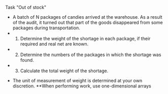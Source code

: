 Task "Out of stock"

- A batch of N packages of candies arrived at the warehouse. As a result of the audit, it turned out that part of the goods disappeared from some packages during transportation.
- 1. Determine the weight of the shortage in each package, if their required and real net are known.
- 2. Determine the numbers of the packages in which the shortage was found.
- 3. Calculate the total weight of the shortage.

* The unit of measurement of weight is determined at your own discretion.
**When performing work, use one-dimensional arrays
